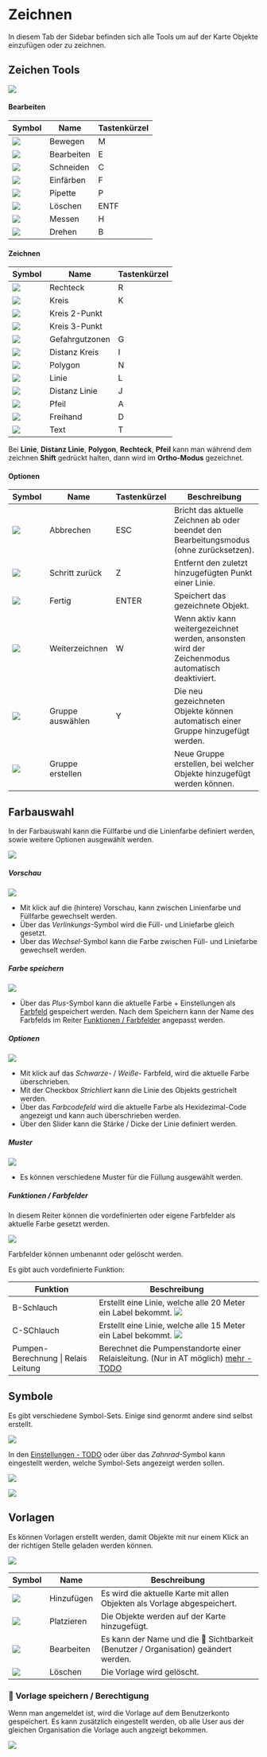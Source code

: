 # Zeichnen

In diesem Tab der Sidebar befinden sich alle Tools um auf der Karte Objekte einzufügen oder zu zeichnen.

## Zeichen Tools

![](../assets/img/draw-tool-container.png)


#### Bearbeiten

| Symbol                                   | Name       | Tastenkürzel |
|------------------------------------------|------------|--------------|
| ![](../assets/img/edit-move-tool.png)    | Bewegen    | M            |
| ![](../assets/img/edit-edit-tool.png)    | Bearbeiten | E            |
| ![](../assets/img/edit-cut-tool.png)     | Schneiden  | C            |
| ![](../assets/img/edit-bucket-tool.png)  | Einfärben  | F            |
| ![](../assets/img/edit-pipette-tool.png) | Pipette    | P            |
| ![](../assets/img/edit-remove-tool.png)  | Löschen    | ENTF         |
| ![](../assets/img/measure-tool.png)      | Messen     | H            |
| ![](../assets/img/edit-rotate-tool.png)  | Drehen     | B            |

#### Zeichnen

| Symbol                                           | Name           | Tastenkürzel |
|--------------------------------------------------|----------------|--------------|
| ![](../assets/img/draw-rectangle-tool.png)       | Rechteck       | R            |
| ![](../assets/img/draw-circle-tool.png)          | Kreis          | K            |
| ![](../assets/img/draw-circle-2x-tool.png)       | Kreis 2-Punkt  |              |
| ![](../assets/img/draw-circle-3x-tool.png)       | Kreis 3-Punkt  |              |
| ![](../assets/img/draw-gefahrgut-tool.png)       | Gefahrgutzonen | G            |
| ![](../assets/img/draw-distance-circle-tool.png) | Distanz Kreis  | I            |
| ![](../assets/img/draw-polygon-tool.png)         | Polygon        | N            |
| ![](../assets/img/draw-line-tool.png)            | Linie          | L            |
| ![](../assets/img/draw-distance-line-tool.png)   | Distanz Linie  | J            |
| ![](../assets/img/draw-arrow-tool.png)           | Pfeil          | A            |
| ![](../assets/img/draw-freehand-tool.png)        | Freihand       | D            |
| ![](../assets/img/draw-text-tool.png)            | Text           | T            |

Bei **Linie**, **Distanz Linie**, **Polygon**, **Rechteck**, **Pfeil** kann man während dem zeichnen **Shift** gedrückt halten, dann wird im **Ortho-Modus** gezeichnet.

#### Optionen

| Symbol                                                | Name             | Tastenkürzel | Beschreibung                                                                                      |
|-------------------------------------------------------|------------------|--------------|---------------------------------------------------------------------------------------------------|
| ![](../assets/img/draw-option-cancel.png)             | Abbrechen        | ESC          | Bricht das aktuelle Zeichnen ab oder beendet den Bearbeitungsmodus (ohne zurücksetzen).           |
| ![](../assets/img/draw-option-remove-last-vertex.png) | Schritt zurück   | Z            | Entfernt den zuletzt hinzugefügten Punkt einer Linie.                                             |
| ![](../assets/img/draw-option-finish.png)             | Fertig           | ENTER        | Speichert das gezeichnete Objekt.                                                                 |
| ![](../assets/img/draw-option-continure-drawing.png)  | Weiterzeichnen   | W            | Wenn aktiv kann weitergezeichnet werden, ansonsten wird der Zeichenmodus automatisch deaktiviert. |
| ![](../assets/img/draw-option-group-select.png)       | Gruppe auswählen | Y            | Die neu gezeichneten Objekte können automatisch einer Gruppe hinzugefügt werden.                  |
| ![](../assets/img/plus.png)                           | Gruppe erstellen |              | Neue Gruppe erstellen, bei welcher Objekte hinzugefügt werden können.                             |


## Farbauswahl

In der Farbauswahl kann die Füllfarbe und die Linienfarbe definiert werden, sowie weitere Optionen ausgewählt werden.

![](../assets/img/farbauswahl-container.png)

##### Vorschau

![](../assets/img/farbauswahl-vorschau.png)

 - Mit klick auf die (hintere) Vorschau, kann zwischen Linienfarbe und Füllfarbe gewechselt werden.
 - Über das *Verlinkungs*-Symbol wird die Füll- und Liniefarbe gleich gesetzt.
 - Über das *Wechsel*-Symbol kann die Farbe zwischen Füll- und Liniefarbe gewechselt werden.

##### Farbe speichern
![](../assets/img/plus.png)
 - Über das *Plus*-Symbol kann die aktuelle Farbe + Einstellungen als [Farbfeld](#funktionen-farbfelder) gespeichert werden. Nach dem Speichern kann der Name des Farbfelds im Reiter [Funktionen / Farbfelder](#funktionen-farbfelder) angepasst werden.

##### Optionen
![](../assets/img/farbauswahl-optionen.png)

 - Mit klick auf das *Schwarze-* / *Weiße-* Farbfeld, wird die aktuelle Farbe überschrieben.
 - Mit der Checkbox *Strichliert* kann die Linie des Objekts gestrichelt werden.
 - Über das *Farbcodefeld* wird die aktuelle Farbe als Hexidezimal-Code angezeigt und kann auch überschrieben werden.
 - Über den Slider kann die Stärke / Dicke der Linie definiert werden.

##### Muster
![](../assets/img/farbauswahl-muster.png)
 - Es können verschiedene Muster für die Füllung ausgewählt werden.

##### Funktionen / Farbfelder

In diesem Reiter können die vordefinierten oder eigene Farbfelder als aktuelle Farbe gesetzt werden. 

![](../assets/img/farbauswahl-farbfelder-funktionen.png)

Farbfelder können umbenannt oder gelöscht werden.

Es gibt auch vordefinierte Funktion:

| Funktion                            | Beschreibung                                                                                   |
|-------------------------------------|------------------------------------------------------------------------------------------------|
| B-Schlauch                          | Erstellt eine Linie, welche alle 20 Meter ein Label bekommt. ![](../assets/img/b-schlauch.png) |
| C-SChlauch                          | Erstellt eine Linie, welche alle 15 Meter ein Label bekommt. ![](../assets/img/c-schlauch.png) |
| Pumpen-Berechnung \| Relais Leitung | Berechnet die Pumpenstandorte einer Relaisleitung. (Nur in AT möglich) [mehr - TODO](#)        |

## Symbole

Es gibt verschiedene Symbol-Sets. Einige sind genormt andere sind selbst erstellt.

![](../assets/img/symbole-container.png)


In den [Einstellungen - TODO](#) oder über das *Zahnrad*-Symbol kann eingestellt werden, welche Symbol-Sets angezeigt werden sollen.

![](../assets/img/symbol-verwaltung-zeichnen-tab.png)

![](../assets/img/symbol-verwaltung-dialog.png)

## Vorlagen

Es können Vorlagen erstellt werden, damit Objekte mit nur einem Klick an der richtigen Stelle geladen werden können.


![](../assets/img/vorlagen-container.png)

| Symbol                               | Name       | Beschreibung                                                                     |
|--------------------------------------|------------|----------------------------------------------------------------------------------|
| ![](../assets/img/plus.png)          | Hinzufügen | Es wird die aktuelle Karte mit allen Objekten als Vorlage abgespeichert.         |
| ![](../assets/img/symbol-map.png)    | Platzieren | Die Objekte werden auf der Karte hinzugefügt.                                    |
| ![](../assets/img/symbol-edit.png)   | Bearbeiten | Es kann der Name und die 🔑 Sichtbarkeit (Benutzer / Organisation) geändert werden. |
| ![](../assets/img/symbol-cancel.png) | Löschen    | Die Vorlage wird gelöscht.                                                       |

### 🔑 Vorlage speichern / Berechtigung

Wenn man angemeldet ist, wird die Vorlage auf dem Benutzerkonto gespeichert. Es kann zusätzlich eingestellt werden, ob alle User aus der gleichen Organisation die Vorlage auch angzeigt bekommen.

![](../assets/img/vorlage-erstellen-dialog.png)
